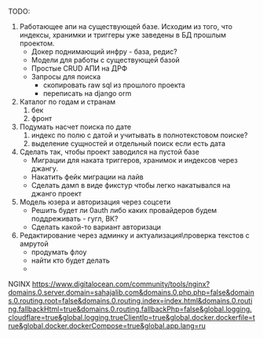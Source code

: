 TODO:
1. Работающее апи на существующей базе. Исходим из того, что индексы, хранимки и триггеры уже заведены в БД прошлым проектом.
   * Докер поднимающий инфру - база, редис?
   * Модели для работы с существующей базой
   * Простые CRUD АПИ на ДРФ
   * Запросы для поиска
     * скопировать raw sql из прошлого проекта
     * переписать на django orm
2. Каталог по годам и странам
   1. бек
   2. фронт
3. Подумать насчет поиска по дате
   1. индекс по полю с датой и учитывать в полнотекстовом поиске?
   2. выделение сущностей и отдельный поиск если есть дата
4. Сделать так, чтобы проект заводился на пустой базе
   * Миграции для наката триггеров, хранимок и индексов через джангу.
   * Накатить фейк миграции на лайв
   * Сделать дамп в виде фикстур чтобы легко накатывался на джанго проект
5. Модель юзера и авторизация через соцсети
   * Решить будет ли 0auth либо каких провайдеров будем поддреживать - гугл, ВК?
   * Сделать какой-то вариант авторизаци
6. Редактирование через админку и актуализация\проверка текстов с амрутой
   * продумать флоу
   * найти кто будет делать
   * 
NGINX https://www.digitalocean.com/community/tools/nginx?domains.0.server.domain=sahajalib.com&domains.0.php.php=false&domains.0.routing.root=false&domains.0.routing.index=index.html&domains.0.routing.fallbackHtml=true&domains.0.routing.fallbackPhp=false&global.logging.cloudflare=true&global.logging.trueClientIp=true&global.docker.dockerfile=true&global.docker.dockerCompose=true&global.app.lang=ru

